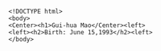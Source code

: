 	<!DOCTYPE html>
	<body>
	<Center><h1>Gui-hua Mao</Center><left>
	<left><h2>Birth: June 15,1993</h2><left>
	</body>	
		

